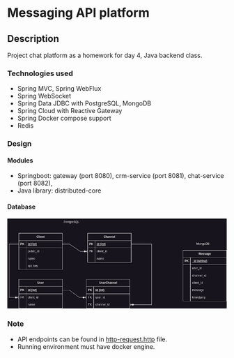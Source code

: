 # Messaging API platform

## Description
Project chat platform as a homework for day 4, Java backend class.

### Technologies used
- Spring MVC, Spring WebFlux
- Spring WebSocket
- Spring Data JDBC with PostgreSQL, MongoDB
- Spring Cloud with Reactive Gateway
- Spring Docker compose support
- Redis

### Design
#### Modules
   - Springboot: gateway (port 8080), crm-service (port 8081), chat-service (port 8082), 
   - Java library: distributed-core
#### Database
![Database design](database_diagram.jpg)

### Note
- API endpoints can be found in [http-request.http](http-request.http) file.
- Running environment must have docker engine.
